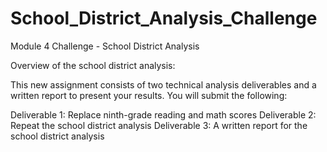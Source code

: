 # School_District_Analysis_Challenge
Module 4 Challenge - School District Analysis

Overview of the school district analysis:

This new assignment consists of two technical analysis deliverables and a written report to present your results. You will submit the following:

Deliverable 1: Replace ninth-grade reading and math scores
Deliverable 2: Repeat the school district analysis
Deliverable 3: A written report for the school district analysis
